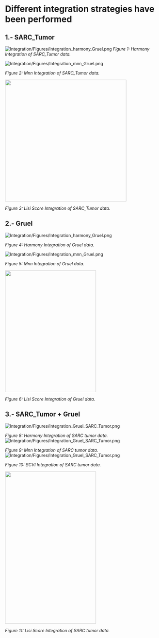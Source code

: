 # Different integration strategies have been performed

## **1.- SARC_Tumor**
![Integration/Figures/Integration_harmony_Gruel.png](https://github.com/xingyiwoo/SARC_scRNAseq/blob/main/Integration/Figures/SARC_Tumor_Harmony.png)
*Figure 1: Harmony Integration of SARC_Tumor data.*

![Integration/Figures/Integration_mnn_Gruel.png](https://github.com/xingyiwoo/SARC_scRNAseq/blob/main/Integration/Figures/SARC_tumor_mnn_.png)

*Figure 2: Mnn Integration of SARC_Tumor data.*

<img src="https://github.com/xingyiwoo/SARC_scRNAseq/blob/main/Integration/Figures/SARC_Tumor_LISI.png" style="width:400px; height:400px;"/>

*Figure 3: Lisi Score Integration of SARC_Tumor data.*

## **2.- Gruel**

![Integration/Figures/Integration_harmony_Gruel.png](https://github.com/xingyiwoo/SARC_scRNAseq/blob/main/Integration/Figures/Gruel_harmony.png)

*Figure 4: Harmony Integration of Gruel data.*

![Integration/Figures/Integration_mnn_Gruel.png](https://github.com/xingyiwoo/SARC_scRNAseq/blob/main/Integration/Figures/Gruel_mnn_c.png)

*Figure 5: Mnn Integration of Gruel data.*

<img src="https://github.com/xingyiwoo/SARC_scRNAseq/blob/main/Integration/Figures/Lisi_score_SARC_Tumor_Gruel.png" style="width:300px; height:400px;"/>

*Figure 6: Lisi Score Integration of Gruel data.*


## **3.- SARC_Tumor + Gruel**
  
![Integration/Figures/Integration_Gruel_SARC_Tumor.png](https://github.com/xingyiwoo/SARC_scRNAseq/blob/main/Integration/Figures/Integration_Gruel_SARC_Tumor.png)

*Figure 8: Harmony Integration of SARC tumor data.*
![Integration/Figures/Integration_Gruel_SARC_Tumor.png](https://github.com/xingyiwoo/SARC_scRNAseq/blob/main/Integration/Figures/SARC_Tumor_Gruel_mnn.png)

*Figure 9: Mnn Integration of SARC tumor data.*
![Integration/Figures/Integration_Gruel_SARC_Tumor.png](https://github.com/xingyiwoo/SARC_scRNAseq/blob/main/Integration/Figures/SARC_Tumor_Gruel_scvi.png)

*Figure 10: SCVI Integration of SARC tumor data.*

<img src="https://github.com/xingyiwoo/SARC_scRNAseq/blob/main/Integration/Figures/Lisi_score_SARC_Tumor_Gruel.png" style="width:300px; height:500px;"/>

*Figure 11: Lisi Score Integration of SARC tumor data.*
